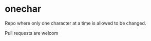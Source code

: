 # onechar

Repo where only one character at a time is allowed to be changed.

Pull requests are welcom
